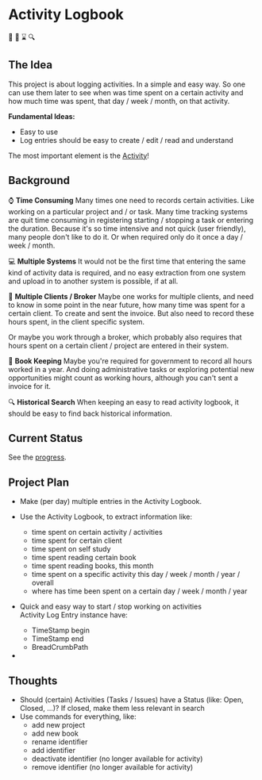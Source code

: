 # Activity Logbook

:notebook: :date: :hourglass: :mag:

## The Idea

This project is about logging activities. In a simple and easy way. So one can use them later to see when was time spent
on a certain activity and how much time was spent, that day / week / month, on that activity.

**Fundamental Ideas:**
- Easy to use
- Log entries should be easy to create / edit / read and understand


The most important element is the [Activity](src/documentation/activity.md)!


## Background

:watch: **Time Consuming**
Many times one need to records certain activities. Like working on a particular project and / or task. Many time tracking
systems are quit time consuming in registering starting / stopping a task or entering the duration. Because it's so time
intensive and not quick (user friendly), many people don't like to do it. Or when required only do it once a day / week /
month.

:computer: **Multiple Systems**
It would not be the first time that entering the same kind of activity data is required, and no easy extraction from 
one system and upload in to another system is possible, if at all.

:necktie: **Multiple Clients / Broker**
Maybe one works for multiple clients, and need to know in some  point in the near future, how many time was spent for a
certain client. To create and sent the invoice. But also need to record these hours spent, in the client specific system.

Or maybe you work through a broker, which probably also requires that hours spent on a certain client / project are
entered in their system.

:briefcase: **Book Keeping**
Maybe you're required for government to record all hours worked in a year. And doing administrative tasks or exploring
potential new opportunities might count as working hours, although you can't sent a invoice for it.

:mag: **Historical Search**
When keeping an easy to read activity logbook, it should be easy to find back historical information.


## Current Status

See the [progress](progress.md).


## Project Plan

- Make (per day) multiple entries in the Activity Logbook.
- Use the Activity Logbook, to extract information like:
  - time spent on certain activity / activities
  - time spent for certain client
  - time spent on self study
  - time spent reading certain book
  - time spent reading books, this month
  - time spent on a specific activity this day / week / month / year / overall
  - where has time been spent on a certain day / week / month / year

- Quick and easy way to start / stop working on activities  
  Activity Log Entry instance have:
    - TimeStamp begin
    - TimeStamp end
    - BreadCrumbPath

- 



## Thoughts

- Should (certain) Activities (Tasks / Issues) have a Status (like: Open, Closed,  ...)?
  If closed, make them less relevant in search
- Use commands for everything, like:
    - add new project
    - add new book
    - rename identifier
    - add identifier
    - deactivate identifier (no longer available for activity)
    - remove identifier (no longer available for activity)
    